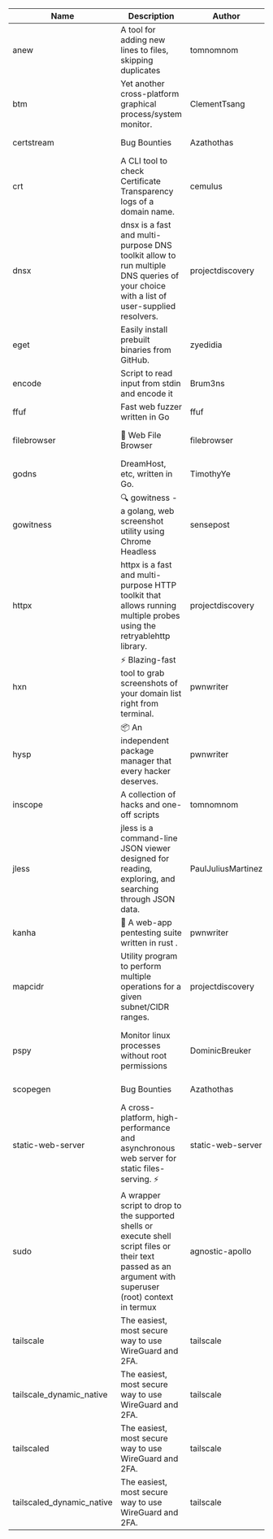 | Name | Description | Author | Repository | Stars | Version | Updated | Size | SHA256SUM | B3SUM | Source | Language | License |
| ---- | ----------- | ------ | ---------- | ----- | ------- | ------- | ---- | --- | ------ | --------|-------- | ------- |
| anew | A tool for adding new lines to files, skipping duplicates | tomnomnom | [https://github.com/tomnomnom/anew](https://github.com/tomnomnom/anew) | 1116 | v0.1.1 | 2022-03-15T22:35:31Z | 1.41 MB | 6ec76b020ab38309a3e3e4877fe79397f136e3b6e08e7f2f9125ab80b9739ecd | 835f73a08b04dc090275a2371204e42a471d0cb2130a3083ce9a265b9d5447c9 | https://raw.githubusercontent.com/Azathothas/Toolpacks/main/aarch64_arm64_v8a_Android/anew | Go | MIT License |
| btm | Yet another cross-platform graphical process/system monitor. | ClementTsang | [https://github.com/ClementTsang/bottom](https://github.com/ClementTsang/bottom) | 8247 | 0.9.6 | 2023-08-27T01:43:44Z | 3.10 MB | 7b8a634b5b5f7ee07c90d845592e955208b96ed5192415fea550c6ac5fc1e829 | ae17cc6d7ba315ec873b4c491da916919fe3719f70f72af5ca2e69380a1adc38 | https://raw.githubusercontent.com/Azathothas/Toolpacks/main/aarch64_arm64_v8a_Android/btm | Rust | MIT License |
| certstream |  Bug Bounties | Azathothas | [https://github.com/Azathothas/Arsenal](https://github.com/Azathothas/Arsenal) | 13 | null |  | 4.54 MB | 6a2d1d68102d307b0d320fbfb8952fca5f4cedd2a7ffb1abce30756e6881bddb | ef45f18ddc202414aeeb87588b25d2e81f05b14fabccc876d1441bed12f7d700 | https://raw.githubusercontent.com/Azathothas/Toolpacks/main/aarch64_arm64_v8a_Android/certstream | Shell | null |
| crt | A CLI tool to check Certificate Transparency logs of a domain name. | cemulus | [https://github.com/cemulus/crt](https://github.com/cemulus/crt) | 64 | v0.1.0 | 2022-03-08T21:41:54Z | 4.63 MB | 7ef2b7ef584d74af7b6fc48c398741a529690d143bab5c638b8349e3802d7285 | 54ead0bdf04145ec7c6c8db99d29e20d73685b3117b46de16b2c8710308961a5 | https://raw.githubusercontent.com/Azathothas/Toolpacks/main/aarch64_arm64_v8a_Android/crt | Go | Apache License 2.0 |
| dnsx | dnsx is a fast and multi-purpose DNS toolkit allow to run multiple DNS queries of your choice with a list of user-supplied resolvers. | projectdiscovery | [https://github.com/projectdiscovery/dnsx](https://github.com/projectdiscovery/dnsx) | 1824 | v1.1.6 | 2023-11-11T19:20:44Z | 25.01 MB | fbf712fbaec54022c6d2d6ba9e8b077450ff9ecb6b82df3f5d32b26ff6b70be8 | 7d391ee14cafdb65a01e315f6ffda39175813462328b9dcc2b09d4ebf80d858b | https://raw.githubusercontent.com/Azathothas/Toolpacks/main/aarch64_arm64_v8a_Android/dnsx | Go | MIT License |
| eget | Easily install prebuilt binaries from GitHub. | zyedidia | [https://github.com/zyedidia/eget](https://github.com/zyedidia/eget) | 659 | v1.3.3 | 2023-02-22T05:15:46Z | 6.49 MB | 291cf2270fed0181f4feafd18cf96a6ec163a10b92bd3cf022f5c22dea5a9e5e | 9b9eaf812f652d1e1b2a7dfb4de61622e384b846939ba487e6ce02a4a8451145 | https://raw.githubusercontent.com/Azathothas/Toolpacks/main/aarch64_arm64_v8a_Android/eget | Go | MIT License |
| encode | Script to read input from stdin and encode it | Brum3ns | [https://github.com/Brum3ns/encode](https://github.com/Brum3ns/encode) | 18 | null |  | 2.49 MB | eae0553a7461c315843ae610c87abd711366aa2b7f6ba5b7ac28f9b566776e1b | 4a7209d52079f611a0daccee0a356a969c6c311f5513448851b7af747c6a1bc3 | https://raw.githubusercontent.com/Azathothas/Toolpacks/main/aarch64_arm64_v8a_Android/encode | Go | MIT License |
| ffuf | Fast web fuzzer written in Go | ffuf | [https://github.com/ffuf/ffuf](https://github.com/ffuf/ffuf) | 10768 | v2.1.0 | 2023-09-16T12:23:19Z | 8.18 MB | 3b4196399d72d1ba7a482c746f19e244d76744f23f4aca920779f82d28b2046c | aa2bbd67dec677609db42258bb0c948b6c8bf08babf6e70ef24459ac521f0279 | https://raw.githubusercontent.com/Azathothas/Toolpacks/main/aarch64_arm64_v8a_Android/ffuf | Go | MIT License |
| filebrowser | 📂 Web File Browser | filebrowser | [https://github.com/filebrowser/filebrowser](https://github.com/filebrowser/filebrowser) | 22220 | v2.27.0 | 2024-01-02T14:38:37Z | 13.29 MB | 88889efc9f3b6bef5f0c9e68e16912de012e5bdfc982a4e62ccbf7fd94fd26a1 | 8404f26b894e128cf5113c58d12cb1b1193c1cf90aea944d1dcdbefb8ed84e4e | https://raw.githubusercontent.com/Azathothas/Toolpacks/main/aarch64_arm64_v8a_Android/filebrowser | Go | Apache License 2.0 |
| godns |  DreamHost, etc, written in Go. | TimothyYe | [https://github.com/TimothyYe/godns](https://github.com/TimothyYe/godns) | 1386 | v3.0.5 | 2024-01-05T15:35:43Z | 11.81 MB | 3ca1e6d2d2e7477546d7f0aacad2d5ba1b21d1d7539dcccec3fb287421441b8d | aeda7a7a5c7cf3cc689abf05717afa680db85e09c8f0e2ffd6a14721ee0fcd03 | https://raw.githubusercontent.com/Azathothas/Toolpacks/main/aarch64_arm64_v8a_Android/godns | Go | Apache License 2.0 |
| gowitness | 🔍 gowitness - a golang, web screenshot utility using Chrome Headless | sensepost | [https://github.com/sensepost/gowitness](https://github.com/sensepost/gowitness) | 2536 | 2.5.1 | 2023-10-29T11:11:30Z | 25.96 MB | ff717fe1b464c8c4594803d5e3c2d85a9b0e1098d672874a81334f34b4db451e | d4b2d02bffa38446b45a397c313a9cc272b39864b1280fb89430b8ea930a40fb | https://raw.githubusercontent.com/Azathothas/Toolpacks/main/aarch64_arm64_v8a_Android/gowitness | Go | GNU General Public License v3.0 |
| httpx | httpx is a fast and multi-purpose HTTP toolkit that allows running multiple probes using the retryablehttp library. | projectdiscovery | [https://github.com/projectdiscovery/httpx](https://github.com/projectdiscovery/httpx) | 6354 | v1.3.7 | 2023-11-13T07:26:10Z | 39.73 MB | d41914dab4a5e38c96e0a6b12cde08949a53688ebc2dbdce51bd6c78af925105 | f9b3837fd7f55d2c6e2e3188bd93c65595f6de65a065b957135f68251bab10bf | https://raw.githubusercontent.com/Azathothas/Toolpacks/main/aarch64_arm64_v8a_Android/httpx | Go | MIT License |
| hxn | ⚡ Blazing-fast tool to grab screenshots of your domain list right from terminal. | pwnwriter | [https://github.com/pwnwriter/haylxon](https://github.com/pwnwriter/haylxon) | 351 | v0.1.10 | 2024-01-09T15:11:15Z | 5.94 MB | ac8dc795c9c8e1f3b98ae667ee56906eb59c9697c8ab36130f6c1644ec8ca152 | e82040cf2c4c8f9332fb6b26a6730e601b7de3e9d0abcc5a8ca2931c7874d78f | https://raw.githubusercontent.com/Azathothas/Toolpacks/main/aarch64_arm64_v8a_Android/hxn | Rust | MIT License |
| hysp | 📦 An independent package manager that every hacker deserves. | pwnwriter | [https://github.com/pwnwriter/hysp](https://github.com/pwnwriter/hysp) | 389 | v0.1.2 | 2023-12-13T15:03:18Z | 3.25 MB | 173950b95ea914a994c3728eb0deea4d6b672e9b17a3d8adb739eb9ba096dfd7 | 9234ac027511581cd0807e055094440df6f176fdc911d0683f84f6a945718118 | https://raw.githubusercontent.com/Azathothas/Toolpacks/main/aarch64_arm64_v8a_Android/hysp | Rust | MIT License |
| inscope | A collection of hacks and one-off scripts | tomnomnom | [https://github.com/tomnomnom/hacks](https://github.com/tomnomnom/hacks) | 1985 | null |  | 1.79 MB | 97cc64bdc4b15ba1135c4cf9e3da7da8a27ac7c1210674d18cd5d749547ad222 | a111ba94d7b1bb532922a98d12527f283b2633e4c4407082abde1e00f6acc884 | https://raw.githubusercontent.com/Azathothas/Toolpacks/main/aarch64_arm64_v8a_Android/inscope | Go | null |
| jless | jless is a command-line JSON viewer designed for reading, exploring, and searching through JSON data. | PaulJuliusMartinez | [https://github.com/PaulJuliusMartinez/jless](https://github.com/PaulJuliusMartinez/jless) | 4307 | v0.9.0 | 2023-07-17T02:51:34Z | 1.74 MB | f95b2c666fcc770a829cc241b7ad2631bc41258d8afd9a9a0f5115635279098a | e54b6f5027f01876c0d6cff993c6e75a0be33eec0242601e2b969536ee99a627 | https://raw.githubusercontent.com/Azathothas/Toolpacks/main/aarch64_arm64_v8a_Android/jless | Rust | MIT License |
| kanha | 🦚 A web-app pentesting suite written in rust . | pwnwriter | [https://github.com/pwnwriter/kanha](https://github.com/pwnwriter/kanha) | 232 | v-v0.1.2 | 2023-10-17T16:42:52Z | 2.77 MB | e98b78edc697919a405311f1b4b317ffe0b6a6917eca32effa3c998529e29e4f | 16f9c9f6e31758be0255755f8066c843702e7c8a92383919b8760a116bfb5aff | https://raw.githubusercontent.com/Azathothas/Toolpacks/main/aarch64_arm64_v8a_Android/kanha | Rust | MIT License |
| mapcidr | Utility program to perform multiple operations for a given subnet/CIDR ranges. | projectdiscovery | [https://github.com/projectdiscovery/mapcidr](https://github.com/projectdiscovery/mapcidr) | 873 | v1.1.16 | 2023-11-23T07:59:56Z | 22.31 MB | 5aef21b8b8e8311a4aab7ffa77a1a8853d9742e505f367924eead2112623fc0b | c262373328226785a67d5292186b5f277aa4979bf9cb053f8ba0a0409eb9ee7b | https://raw.githubusercontent.com/Azathothas/Toolpacks/main/aarch64_arm64_v8a_Android/mapcidr | Go | MIT License |
| pspy | Monitor linux processes without root permissions | DominicBreuker | [https://github.com/DominicBreuker/pspy](https://github.com/DominicBreuker/pspy) | 4323 | v1.2.1 | 2023-01-17T21:10:08Z | 3.48 MB | 4b88f9b770dc1c9a9e24a1519f063a39541a3d233c20d8a611102788d0084de3 | ae0ba7a1db20aa2e85de9c06368401d2ae5f986073bb7c40463c7a2cc262946a | https://raw.githubusercontent.com/Azathothas/Toolpacks/main/aarch64_arm64_v8a_Android/pspy | Go | GNU General Public License v3.0 |
| scopegen |  Bug Bounties | Azathothas | [https://github.com/Azathothas/Arsenal](https://github.com/Azathothas/Arsenal) | 13 | null |  | 1.54 MB | 77e4ae8537d18155d334691917cdf38be6b31a995244a7056cffdd51c61507c0 | f775dbb59f4b9e675eb7726ac57116eda2151293e5f14620edd60c509d22e95e | https://raw.githubusercontent.com/Azathothas/Toolpacks/main/aarch64_arm64_v8a_Android/scopegen | Shell | null |
| static-web-server | A cross-platform, high-performance and asynchronous web server for static files-serving. ⚡ | static-web-server | [https://github.com/static-web-server/static-web-server](https://github.com/static-web-server/static-web-server) | 977 | v2.24.2 | 2023-12-28T17:38:30Z | 6.44 MB | b91c0be5c541d063ef553aeac152f2c553a22bfd26e1d9da736e4bcd6c3299d5 | b81d7d2f8f24eccd2eb58d3ed59d3fdae47075101c03e692c53ac2b4eb5023f5 | https://raw.githubusercontent.com/Azathothas/Toolpacks/main/aarch64_arm64_v8a_Android/static-web-server | Rust | Apache License 2.0 |
| sudo | A wrapper script to drop to the supported shells or execute shell script files or their text passed as an argument with superuser (root) context in termux | agnostic-apollo | [https://github.com/agnostic-apollo/sudo](https://github.com/agnostic-apollo/sudo) | 64 | v0.2.0 | 2021-04-10T21:03:11Z | 0.24 MB | 9e56787b3ca489a9eb9e3a64f54944aa92c728d18576972ef7ef6bb10ca6462c | 261a7ec6cf5ed2fbc82f8128f2583eda7faeb8939b9e08143046f0b046e504ae | https://raw.githubusercontent.com/Azathothas/Toolpacks/main/aarch64_arm64_v8a_Android/sudo | Shell | MIT License |
| tailscale | The easiest, most secure way to use WireGuard and 2FA. | tailscale | [https://github.com/tailscale/tailscale](https://github.com/tailscale/tailscale) | 14955 | v1.56.1 | 2023-12-15T19:44:23Z | 10.42 MB | a114fc9064192e1eddbf0cec8ca95ff342df0b2ae717a6f9c628387ed6451c98 | 0887795552cff90cfd0844694b6c3a87024d97fae58c9a5ce8f7d806eaf923ce | https://raw.githubusercontent.com/Azathothas/Toolpacks/main/aarch64_arm64_v8a_Android/tailscale | Go | BSD 3-Clause New or Revised License |
| tailscale_dynamic_native | The easiest, most secure way to use WireGuard and 2FA. | tailscale | [https://github.com/tailscale/tailscale](https://github.com/tailscale/tailscale) | 14955 | v1.56.1 | 2023-12-15T19:44:23Z | 10.69 MB | a85afb19b752838eea121c24f0fff5dcc8a47c157cb99a1ff14f9375f3e03b4d | c99e8947231da5a285341553bbc7ed5737f604781707bcb156f81de46723b073 | https://raw.githubusercontent.com/Azathothas/Toolpacks/main/aarch64_arm64_v8a_Android/tailscale_dynamic_native | Go | BSD 3-Clause New or Revised License |
| tailscaled | The easiest, most secure way to use WireGuard and 2FA. | tailscale | [https://github.com/tailscale/tailscale](https://github.com/tailscale/tailscale) | 14955 | v1.56.1 | 2023-12-15T19:44:23Z | 28.10 MB | 0340d673d4d2dcb8101c0bbfae2b4e3077626b9c48d4b930a2703a7b94029e77 | 8b556ab47194a3898393c5032987574b325777ecc36faf4dc4fdb34a52b98e2e | https://raw.githubusercontent.com/Azathothas/Toolpacks/main/aarch64_arm64_v8a_Android/tailscaled | Go | BSD 3-Clause New or Revised License |
| tailscaled_dynamic_native | The easiest, most secure way to use WireGuard and 2FA. | tailscale | [https://github.com/tailscale/tailscale](https://github.com/tailscale/tailscale) | 14955 | v1.56.1 | 2023-12-15T19:44:23Z | 29.86 MB | 35bac62ee9c7d7712002d826e77dc2f0e9ce835ed427a3a3292e6db39a67e62d | 7d7a71963d06fa10abc7f29253279f856f15cbd5fb7e6ac40f4e072ab5a6fb93 | https://raw.githubusercontent.com/Azathothas/Toolpacks/main/aarch64_arm64_v8a_Android/tailscaled_dynamic_native | Go | BSD 3-Clause New or Revised License |
